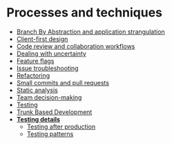 <!-- generated by markdown-notes-tree -->

# Processes and techniques

<!-- optional markdown-notes-tree directory description starts here -->

<!-- optional markdown-notes-tree directory description ends here -->

-   [Branch By Abstraction and application strangulation](Branch-by-abstraction-application-strangulation.md)
-   [Client-first design](Client-first-design.md)
-   [Code review and collaboration workflows](Code-review-collaboration.md)
-   [Dealing with uncertainty](Dealing-with-uncertainty.md)
-   [Feature flags](Feature-flags.md)
-   [Issue troubleshooting](Issue-troubleshooting.md)
-   [Refactoring](Refactoring.md)
-   [Small commits and pull requests](Small-commits-pull-requests.md)
-   [Static analysis](Static-analysis.md)
-   [Team decision-making](Team-decision-making.md)
-   [Testing](Testing.md)
-   [Trunk Based Development](Trunk-Based-Development.md)
-   [**Testing details**](testing-details/README.md)
    -   [Testing after production](testing-details/Testing-after-production.md)
    -   [Testing patterns](testing-details/Testing-patterns.md)
